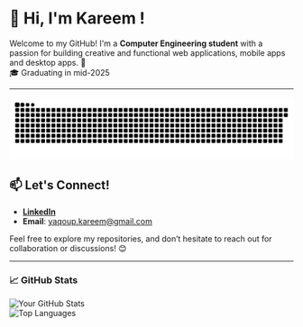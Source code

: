 # 👋 Hi, I'm Kareem !  

Welcome to my GitHub! I'm a **Computer Engineering student** with a passion for building creative and functional web applications, mobile apps and desktop apps. 🚀  
🎓 Graduating in mid-2025


---
<p align="center">
  <img src="/assets/snake.svg" alt="Snake animation" />
</p>


## 📫 Let's Connect!  

- [**LinkedIn**](https://www.linkedin.com/in/kareem-yaqoup/)
- **Email**: yaqoup.kareem@gmail.com 

Feel free to explore my repositories, and don’t hesitate to reach out for collaboration or discussions! 😊  

---

### 📈 GitHub Stats  

![Your GitHub Stats](https://github-readme-stats.vercel.app/api?username=your-github-username&show_icons=true&theme=radical)  
![Top Languages](https://github-readme-stats.vercel.app/api/top-langs/?username=your-github-username&layout=compact&theme=radical)  



